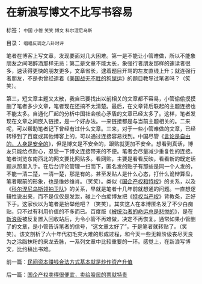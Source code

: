 # 在新浪写博文不比写书容易

标签： `中国` `小管` `笑笑` `博文` `科尔涅尼乌斯` 

目录： `唱唱反调之八卦时评`

笔者在博客上写文章，发现要面对几大困难。第一是不能让小管难做，所以不能象朋友之间喝醉酒那样无忌；第二是文章不能太长，象强行者朋友那样的速读者很多，速读得更快的朋友更多，文章省长，逮着题目开骂的左友直线上升；就连强行者朋友，不是也曾经逮着《[美国战无不胜的狗屎运](../../../2008/7/19/美国战无不胜的强大，纯属狗屎运.md)》的题目教导过笔者吗？（笑笑）。

第三，短文章主题又太散，我自已要找出以前相关的文章都不容易，小管偷偷摸摸删了笔者多少文章，笔者现在还搞不太清楚。最后，在文章背后联起的主题连接也不能太多。自通化厂起的分析中国社会核心矛盾的文章已经太多了。这样，笔者发现在文章之间嵌入链接，是一个好办法。一来链接都是与当前主题相关的。二来呢，可以帮助笔者记下曾经有过什么文章。三来，对于一些小管难做的文章，已经转移到了百度或其他博客上的，可以通过连接容易找到。中国尽管《[言论是自由的，人身是安全的](http://blog.sina.com.cn/s/blog_5563a64d0100dbj5.html)》，但是博文是不安全的，跟贴就更加不安全。想看到真话，博友只能给点耐心，忍受一下博文连接带来的不便。笔者会尽量减少重复性的连接。笔者浏览东南西北的网文要比网贴多。看网贴，主要是看看反映，看看新的既定话题从那里入手。在后台评论管理一扫而下，匿名发的贴子有那些是同一个人发的，不能一清二楚，一清一楚，那是有的。甚至发贴人是什么心态，打什么诡辩算盘，笔者眼前的形象，也是维妙维肖。（笑笑）。类似《[国企产权和特权](../../../2009/7/30/与朗咸平同问：国企产权属国企员工之鸠占雀巢.md)》的关系，以及《[科尔涅尼乌斯领袖卫队](../../../2009/8/5/罗马独裁官科尔涅尼乌斯.苏拉和他的近卫军.md)》的关系，早就是笔者十几年前就想通的问题。一直想逻辑性说出来，而不是仅仅是发泄，碰上个白痴博友把《[特权当产权](../../../2009/7/21/混水便于摸鱼，特权等于产权.md)》背教条，正好下手。这家伙以为笔者是抬举他吧？（笑笑）。其实这人在本博匿名发了不少白痴贴，只不过有利用价值的不多而已。百度版《[被统治者的命运总是悲惨的](http://hi.baidu.com/darthchn/blog/item/99acc5d879b49ce038012f74.html)》，是在[新浪版](http://blog.sina.com.cn/s/blog_5563a64d0100e7t6.html)被反复置入回收站后，为令小管不再难做，决定不再恢复。通常如果小管删了的文章，是小管告诉笔者的信号，“这文章太好了”，于是笔者就转贴了。（笑笑）。该文剖析了六十年代初毛灾大难的形成过程，和今天一些无赖阶级丧尽天良为之涂脂抹粉的来龙去脉，一系列文章中比较重要的一环。感觉上，在新浪写博文，比约稿出书难。





前一篇：[民间资本赚钱合法方式基本就是炒作资产升值](../../../2009/8/7/民间资本赚钱合法方式基本就是炒作资产升值.md)

后一篇：[国企产权卖得很便宜，卖给股民的票就特贵](../../../2009/8/7/国企产权卖得很便宜，卖给股民的票就特贵.md)